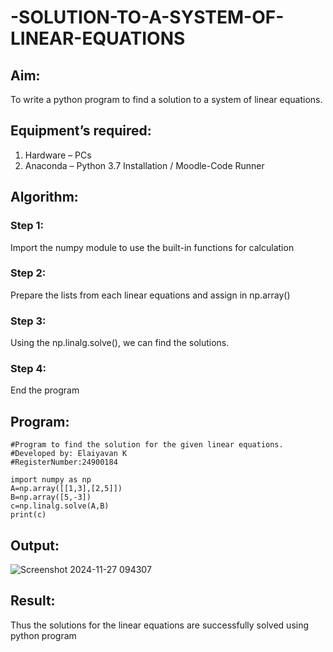 # -SOLUTION-TO-A-SYSTEM-OF-LINEAR-EQUATIONS
## Aim:
To write a python program to find a solution to a system of linear equations.
## Equipment’s required:
1. 	Hardware – PCs
2. 	Anaconda – Python 3.7 Installation / Moodle-Code Runner
## Algorithm:
### Step 1: 
Import the numpy module to use the built-in functions for calculation
### Step 2: 
Prepare the lists from each linear equations and assign in np.array()
### Step 3: 
Using the np.linalg.solve(), we can find the solutions.
### Step 4: 
End the program
## Program:
```
#Program to find the solution for the given linear equations.
#Developed by: Elaiyavan K
#RegisterNumber:24900184

import numpy as np
A=np.array([[1,3],[2,5]])
B=np.array([5,-3])
c=np.linalg.solve(A,B)
print(c)
```
## Output:
![Screenshot 2024-11-27 094307](https://github.com/user-attachments/assets/1d4ed4a7-14ad-435d-858f-d0eac701e6ec)

## Result: 
Thus the solutions for the linear equations are successfully solved using python program

